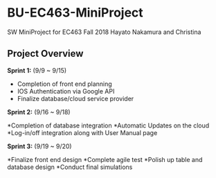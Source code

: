 # BU-EC463-MiniProject



SW MiniProject for EC463 Fall 2018
Hayato Nakamura and Christina

## Project Overview

**Sprint 1:** (9/9 ~ 9/15)

* Completion of front end planning
* IOS Authentication via Google API
* Finalize database/cloud service provider

**Sprint 2:** (9/16 ~ 9/18)

*Completion of database integration
*Automatic Updates on the cloud
*Log-in/off integration along with User Manual page

**Sprint 3:** (9/19 ~ 9/20)

*Finalize front end design
*Complete agile test
*Polish up table and database design
*Conduct final simulations

